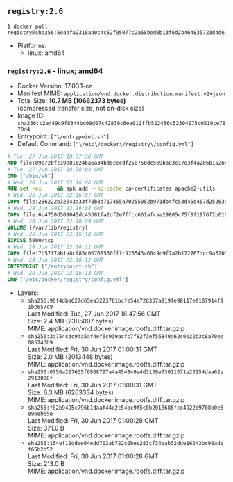 ## `registry:2.6`

```console
$ docker pull registry@sha256:5eaafa2318aa0c4c52f95077c2a68bed0b13f6d2b464835723d4de1484052299
```

-	Platforms:
	-	linux; amd64

### `registry:2.6` - linux; amd64

-	Docker Version: 17.03.1-ce
-	Manifest MIME: `application/vnd.docker.distribution.manifest.v2+json`
-	Total Size: **10.7 MB (10662373 bytes)**  
	(compressed transfer size, not on-disk size)
-	Image ID: `sha256:c2a449c9f8344bc09d07c42839c6ea012ffb522456c52304175c0519ce7870d4`
-	Entrypoint: `["\/entrypoint.sh"]`
-	Default Command: `["\/etc\/docker\/registry\/config.yml"]`

```dockerfile
# Tue, 27 Jun 2017 18:37:38 GMT
ADD file:89e72bfc19e81624ba6a34bd5cecdf258750dc569ba03e17e3f4a286b1526461 in / 
# Tue, 27 Jun 2017 18:38:04 GMT
CMD ["/bin/sh"]
# Wed, 28 Jun 2017 22:16:06 GMT
RUN set -ex     && apk add --no-cache ca-certificates apache2-utils
# Wed, 28 Jun 2017 22:16:07 GMT
COPY file:286222b32843a33f78b8d717455a70255082b971db4fc53d46d467d2526359ab in /bin/registry 
# Wed, 28 Jun 2017 22:16:08 GMT
COPY file:6c4758d509045dc45381fa2df2e7ffcc661afcaa29805c75f8f1976f2b016db8 in /etc/docker/registry/config.yml 
# Wed, 28 Jun 2017 22:16:09 GMT
VOLUME [/var/lib/registry]
# Wed, 28 Jun 2017 22:16:10 GMT
EXPOSE 5000/tcp
# Wed, 28 Jun 2017 22:16:11 GMT
COPY file:7b57f7ab1a8cf85c00768560fffc926543a60c9c9f7a2b172767dcc9a3203394 in /entrypoint.sh 
# Wed, 28 Jun 2017 22:16:12 GMT
ENTRYPOINT ["/entrypoint.sh"]
# Wed, 28 Jun 2017 22:16:13 GMT
CMD ["/etc/docker/registry/config.yml"]
```

-	Layers:
	-	`sha256:90f4dba627d65ea3223761bcfe54e726337a919fe98117ef107914f91be657c9`  
		Last Modified: Tue, 27 Jun 2017 18:47:56 GMT  
		Size: 2.4 MB (2385007 bytes)  
		MIME: application/vnd.docker.image.rootfs.diff.tar.gzip
	-	`sha256:3a754cdc94a5af4ef6c939acfc7f82f3ef56840a62c0e22b3c8a70ee085743b9`  
		Last Modified: Fri, 30 Jun 2017 01:00:31 GMT  
		Size: 2.0 MB (2013448 bytes)  
		MIME: application/vnd.docker.image.rootfs.diff.tar.gzip
	-	`sha256:0756a217635f6808797a4a454849e4d3139e73011571e23154daa62e2913008f`  
		Last Modified: Fri, 30 Jun 2017 01:00:31 GMT  
		Size: 6.3 MB (6263334 bytes)  
		MIME: application/vnd.docker.image.rootfs.diff.tar.gzip
	-	`sha256:f82b9495c796b1daaf44c2c54bc9f5c0b2018686fcc4922d9708b0e6e96eb55e`  
		Last Modified: Fri, 30 Jun 2017 01:00:28 GMT  
		Size: 371.0 B  
		MIME: application/vnd.docker.image.rootfs.diff.tar.gzip
	-	`sha256:154ef19ddee64edd702ab722c0bee283cf34eab32dde16243bc98adef65b2b52`  
		Last Modified: Fri, 30 Jun 2017 01:00:28 GMT  
		Size: 213.0 B  
		MIME: application/vnd.docker.image.rootfs.diff.tar.gzip
